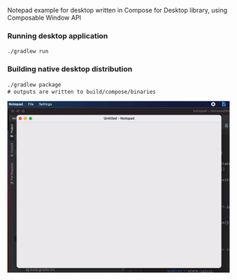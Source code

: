 Notepad example for desktop written in Compose for Desktop library, using Composable Window API

### Running desktop application
```
./gradlew run
```

### Building native desktop distribution
```
./gradlew package
# outputs are written to build/compose/binaries
```
![Desktop](screenshots/notepad.gif)